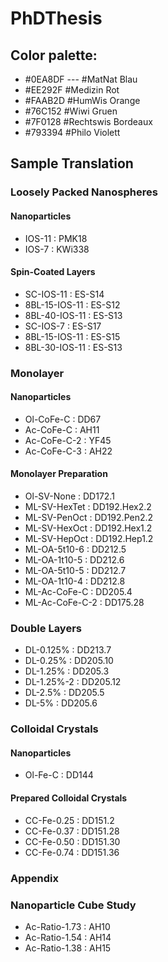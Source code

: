 # PhDThesis

## Color palette:
- #0EA8DF --- #MatNat Blau
- #EE292F #Medizin Rot
- #FAAB2D #HumWis Orange
- #76C152 #Wiwi Gruen
- #7F0128 #Rechtswis Bordeaux
- #793394 #Philo Violett

## Sample Translation
### Loosely Packed Nanospheres
#### Nanoparticles
- IOS-11 : PMK18
- IOS-7  : KWi338

#### Spin-Coated Layers
- SC-IOS-11     : ES-S14
- 8BL-15-IOS-11 : ES-S12
- 8BL-40-IOS-11 : ES-S13
- SC-IOS-7      : ES-S17
- 8BL-15-IOS-11 : ES-S15
- 8BL-30-IOS-11 : ES-S13

### Monolayer
#### Nanoparticles
- Ol-CoFe-C : DD67
- Ac-CoFe-C : AH11
- Ac-CoFe-C-2 : YF45
- Ac-CoFe-C-3 : AH22
#### Monolayer Preparation
- Ol-SV-None   : DD172.1
- ML-SV-HexTet : DD192.Hex2.2
- ML-SV-PenOct : DD192.Pen2.2
- ML-SV-HexOct : DD192.Hex1.2
- ML-SV-HepOct : DD192.Hep1.2
- ML-OA-5t10-6 : DD212.5
- ML-OA-1t10-5 : DD212.6
- ML-OA-5t10-5 : DD212.7
- ML-OA-1t10-4 : DD212.8
- ML-Ac-CoFe-C : DD205.4
- ML-Ac-CoFe-C-2 : DD175.28

### Double Layers
- DL-0.125% : DD213.7
- DL-0.25% : DD205.10
- DL-1.25% : DD205.3
- DL-1.25%-2 : DD205.12
- DL-2.5% : DD205.5
- DL-5% : DD205.6
<!-- - DL-0.50% : DD205.11 -->
<!-- - DL-5%-2 : DD205.14 -->

### Colloidal Crystals
#### Nanoparticles
- Ol-Fe-C : DD144

#### Prepared Colloidal Crystals
- CC-Fe-0.25 : DD151.2
- CC-Fe-0.37 : DD151.28
- CC-Fe-0.50 : DD151.30
- CC-Fe-0.74 : DD151.36

### Appendix
### Nanoparticle Cube Study
- Ac-Ratio-1.73 : AH10
- Ac-Ratio-1.54 : AH14
- Ac-Ratio-1.38 : AH15

